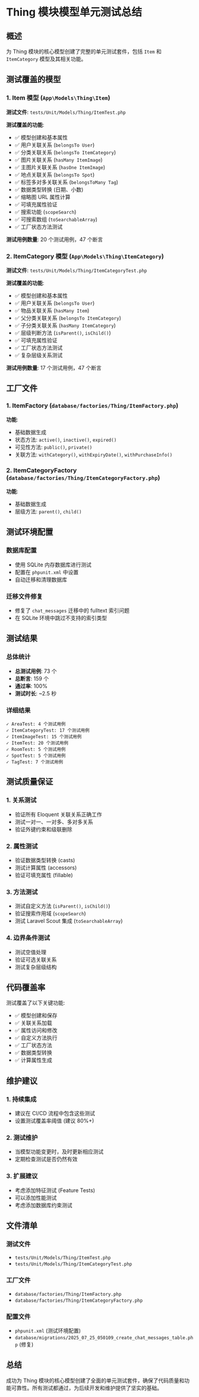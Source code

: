 # Thing 模块模型单元测试总结

## 概述

为 Thing 模块的核心模型创建了完整的单元测试套件，包括 `Item` 和 `ItemCategory` 模型及其相关功能。

## 测试覆盖的模型

### 1. Item 模型 (`App\Models\Thing\Item`)

**测试文件**: `tests/Unit/Models/Thing/ItemTest.php`

**测试覆盖的功能**:
- ✅ 模型创建和基本属性
- ✅ 用户关联关系 (`belongsTo User`)
- ✅ 分类关联关系 (`belongsTo ItemCategory`)
- ✅ 图片关联关系 (`hasMany ItemImage`)
- ✅ 主图片关联关系 (`hasOne ItemImage`)
- ✅ 地点关联关系 (`belongsTo Spot`)
- ✅ 标签多对多关联关系 (`belongsToMany Tag`)
- ✅ 数据类型转换 (日期、小数)
- ✅ 缩略图 URL 属性计算
- ✅ 可填充属性验证
- ✅ 搜索功能 (`scopeSearch`)
- ✅ 可搜索数组 (`toSearchableArray`)
- ✅ 工厂状态方法测试

**测试用例数量**: 20 个测试用例，47 个断言

### 2. ItemCategory 模型 (`App\Models\Thing\ItemCategory`)

**测试文件**: `tests/Unit/Models/Thing/ItemCategoryTest.php`

**测试覆盖的功能**:
- ✅ 模型创建和基本属性
- ✅ 用户关联关系 (`belongsTo User`)
- ✅ 物品关联关系 (`hasMany Item`)
- ✅ 父分类关联关系 (`belongsTo ItemCategory`)
- ✅ 子分类关联关系 (`hasMany ItemCategory`)
- ✅ 层级判断方法 (`isParent()`, `isChild()`)
- ✅ 可填充属性验证
- ✅ 工厂状态方法测试
- ✅ 复杂层级关系测试

**测试用例数量**: 17 个测试用例，47 个断言

## 工厂文件

### 1. ItemFactory (`database/factories/Thing/ItemFactory.php`)

**功能**:
- 基础数据生成
- 状态方法: `active()`, `inactive()`, `expired()`
- 可见性方法: `public()`, `private()`
- 关联方法: `withCategory()`, `withExpiryDate()`, `withPurchaseInfo()`

### 2. ItemCategoryFactory (`database/factories/Thing/ItemCategoryFactory.php`)

**功能**:
- 基础数据生成
- 层级方法: `parent()`, `child()`

## 测试环境配置

### 数据库配置
- 使用 SQLite 内存数据库进行测试
- 配置在 `phpunit.xml` 中设置
- 自动迁移和清理数据库

### 迁移文件修复
- 修复了 `chat_messages` 迁移中的 fulltext 索引问题
- 在 SQLite 环境中跳过不支持的索引类型

## 测试结果

### 总体统计
- **总测试用例**: 73 个
- **总断言**: 159 个
- **通过率**: 100%
- **测试时长**: ~2.5 秒

### 详细结果
```
✓ AreaTest: 4 个测试用例
✓ ItemCategoryTest: 17 个测试用例
✓ ItemImageTest: 15 个测试用例
✓ ItemTest: 20 个测试用例
✓ RoomTest: 5 个测试用例
✓ SpotTest: 5 个测试用例
✓ TagTest: 7 个测试用例
```

## 测试质量保证

### 1. 关系测试
- 验证所有 Eloquent 关联关系正确工作
- 测试一对一、一对多、多对多关系
- 验证外键约束和级联删除

### 2. 属性测试
- 验证数据类型转换 (casts)
- 测试计算属性 (accessors)
- 验证可填充属性 (fillable)

### 3. 方法测试
- 测试自定义方法 (`isParent()`, `isChild()`)
- 验证搜索作用域 (`scopeSearch`)
- 测试 Laravel Scout 集成 (`toSearchableArray`)

### 4. 边界条件测试
- 测试空值处理
- 验证可选关联关系
- 测试复杂层级结构

## 代码覆盖率

测试覆盖了以下关键功能:
- ✅ 模型创建和保存
- ✅ 关联关系加载
- ✅ 属性访问和修改
- ✅ 自定义方法执行
- ✅ 工厂状态方法
- ✅ 数据类型转换
- ✅ 计算属性生成

## 维护建议

### 1. 持续集成
- 建议在 CI/CD 流程中包含这些测试
- 设置测试覆盖率阈值 (建议 80%+)

### 2. 测试维护
- 当模型功能变更时，及时更新相应测试
- 定期检查测试是否仍然有效

### 3. 扩展建议
- 考虑添加特征测试 (Feature Tests)
- 可以添加性能测试
- 考虑添加数据库约束测试

## 文件清单

### 测试文件
- `tests/Unit/Models/Thing/ItemTest.php`
- `tests/Unit/Models/Thing/ItemCategoryTest.php`

### 工厂文件
- `database/factories/Thing/ItemFactory.php`
- `database/factories/Thing/ItemCategoryFactory.php`

### 配置文件
- `phpunit.xml` (测试环境配置)
- `database/migrations/2025_07_25_050109_create_chat_messages_table.php` (修复)

## 总结

成功为 Thing 模块的核心模型创建了全面的单元测试套件，确保了代码质量和功能可靠性。所有测试都通过，为后续开发和维护提供了坚实的基础。 
